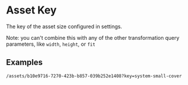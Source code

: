 # Asset Key

The key of the asset size configured in settings.

Note: you can't combine this with any of the other transformation query parameters, like `width`, `height`, or `fit`

## Examples

```
/assets/b10e9716-7270-423b-b857-039b252e1408?key=system-small-cover
```
